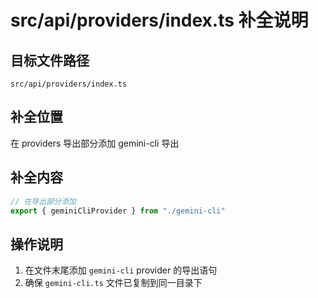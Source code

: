 # src/api/providers/index.ts 补全说明

## 目标文件路径

`src/api/providers/index.ts`

## 补全位置

在 providers 导出部分添加 gemini-cli 导出

## 补全内容

```typescript
// 在导出部分添加
export { geminiCliProvider } from "./gemini-cli"
```

## 操作说明

1. 在文件末尾添加 `gemini-cli` provider 的导出语句
2. 确保 `gemini-cli.ts` 文件已复制到同一目录下
